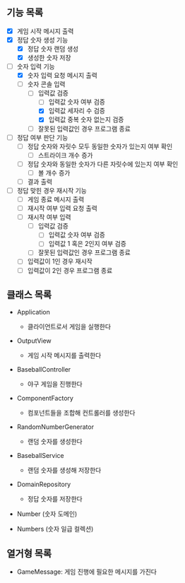 ## 기능 목록

- [x] 게임 시작 메시지 출력
- [x] 정답 숫자 생성 기능
    - [x] 정답 숫자 랜덤 생성
    - [x] 생성한 숫자 저장
- [ ] 숫자 입력 기능
    - [x] 숫자 입력 요청 메시지 출력
    - [ ] 숫자 콘솔 입력
        - [ ] 입력값 검증
            - [ ] 입력값 숫자 여부 검증
            - [x] 입력값 세자리 수 검증
            - [x] 입력값 중복 숫자 없는지 검증
        - [ ] 잘못된 입력값인 경우 프로그램 종료
- [ ] 정답 여부 판단 기능
    - [ ] 정답 숫자와 자릿수 모두 동일한 숫자가 있는지 여부 확인
        - [ ] 스트라이크 개수 증가
    - [ ] 정답 숫자와 동일한 숫자가 다른 자릿수에 있는지 여부 확인
        - [ ] 볼 개수 증가
    - [ ] 결과 출력
- [ ] 정답 맞힌 경우 재시작 기능
    - [ ] 게임 종료 메시지 출력
    - [ ] 재시작 여부 입력 요청 출력
    - [ ] 재시작 여부 입력
        - [ ] 입력값 검증
            - [ ] 입력값 숫자 여부 검증
            - [ ] 입력값 1 혹은 2인지 여부 검증
        - [ ] 잘못된 입력값인 경우 프로그램 종료
    - [ ] 입력값이 1인 경우 재시작
    - [ ] 입력값이 2인 경우 프로그램 종료

## 클래스 목록

- Application
    - 클라이언트로서 게임을 실행한다

- OutputView
    - 게임 시작 메시지를 출력한다

- BaseballController
    - 야구 게임을 진행한다

- ComponentFactory
    - 컴포넌트들을 조합해 컨트롤러를 생성한다

- RandomNumberGenerator
    - 랜덤 숫자를 생성한다

- BaseballService
    - 랜덤 숫자를 생성해 저장한다

- DomainRepository
    - 정답 숫자를 저장한다

- Number (숫자 도메인)

- Numbers (숫자 일급 컬렉션)

## 열거형 목록

- GameMessage: 게임 진행에 필요한 메시지를 가진다
